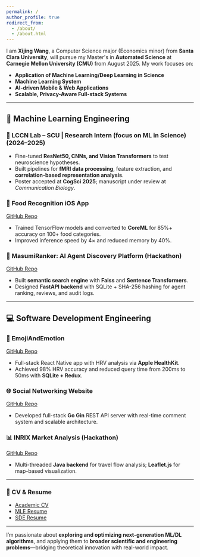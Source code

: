 ```yaml
---
permalink: /
author_profile: true
redirect_from: 
  - /about/
  - /about.html
---
```


I am **Xijing Wang**, a Computer Science major (Economics minor) from **Santa Clara University**, will pursue my Master's in **Automated Science** at **Carnegie Mellon University (CMU)** from August 2025. My work focuses on:

- **Application of Machine Learning/Deep Learning in Science**
- **Machine Learning System**
- **AI-driven Mobile & Web Applications**
- **Scalable, Privacy-Aware Full-stack Systems**

---

## 🤖 Machine Learning Engineering

### 🧠 LCCN Lab – SCU | Research Intern (focus on ML in Science) (2024–2025)
- Fine-tuned **ResNet50, CNNs, and Vision Transformers** to test neuroscience hypotheses.
- Built pipelines for **fMRI data processing**, feature extraction, and **correlation-based representation analysis**.
- Poster accepted at **CogSci 2025**; manuscript under review at *Communication Biology*.

### 📱 Food Recognition iOS App
[GitHub Repo](https://github.com/xthomaswang/FoodRecogProj)
- Trained TensorFlow models and converted to **CoreML** for 85%+ accuracy on 100+ food categories.
- Improved inference speed by 4× and reduced memory by 40%.

### 🧩 MasumiRanker: AI Agent Discovery Platform (Hackathon)
[GitHub Repo](https://github.com/xthomaswang/Masumi_Hackathon_Whym_MasumiRanker)
- Built **semantic search engine** with **Faiss** and **Sentence Transformers**.
- Designed **FastAPI backend** with SQLite + SHA-256 hashing for agent ranking, reviews, and audit logs.

---

## 💻 Software Development Engineering

### 💓 EmojiAndEmotion
[GitHub Repo](https://github.com/xthomaswang/EmojiAndEmotion)
- Full-stack React Native app with HRV analysis via **Apple HealthKit**.
- Achieved 98% HRV accuracy and reduced query time from 200ms to 50ms with **SQLite + Redux**.

### 🌐 Social Networking Website
[GitHub Repo](https://github.com/xthomaswang/blog_web)
- Developed full-stack **Go Gin** REST API server with real-time comment system and scalable architecture.

### 📊 INRIX Market Analysis (Hackathon)
[GitHub Repo](https://github.com/yongkangchen/INRIXMarketSuggestions)
- Multi-threaded **Java backend** for travel flow analysis; **Leaflet.js** for map-based visualization.

---

### 📄 CV & Resume

- [Academic CV](assets/files/resume/CV_Thomas_Wang.pdf)  
- [MLE Resume](assets/files/resume/Resume_Thomas_Wang_MLE_2025_5_22.pdf)  
- [SDE Resume](assets/files/resume/Resume_Thomas_Wang_SDE_2025_5_22.pdf)

---

I’m passionate about **exploring and optimizing next-generation ML/DL algorithms**, and applying them to **broader scientific and engineering problems**—bridging theoretical innovation with real-world impact.

